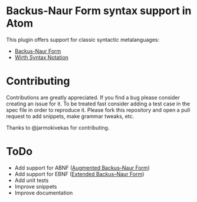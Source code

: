 # Backus-Naur Form syntax support in Atom

This plugin offers support for classic syntactic metalanguages:
  * [Backus-Naur Form](http://en.wikipedia.org/wiki/Backus–Naur_Form)
  * [Wirth Syntax Notation](https://en.wikipedia.org/wiki/Wirth_syntax_notation)

# Contributing

Contributions are greatly appreciated.
If you find a bug please consider creating an issue for it. To be treated fast consider adding a test case in the spec file in order to reproduce it.
Please fork this repository and open a pull request to add snippets, make grammar tweaks, etc.

Thanks to @jarmokivekas for contributing.

# ToDo

  * Add support for ABNF ([Augmented Backus–Naur Form](https://tools.ietf.org/html/rfc5234))
  * Add support for EBNF ([Extended Backus–Naur Form](http://standards.iso.org/ittf/PubliclyAvailableStandards/s026153_ISO_IEC_14977_1996%28E%29.zip))
  * Add unit tests
  * Improve snippets
  * Improve documentation
